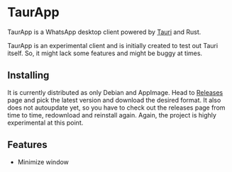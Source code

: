 # TaurApp

TaurApp is a WhatsApp desktop client powered by [Tauri](https://tauri.app) and Rust.

TaurApp is an experimental client and is initially created to test out Tauri itself. So, it might lack some features and might be buggy at times.

## Installing

It is currently distributed as only Debian and AppImage. Head to [Releases](https://github.com/erayerdin/taurapp/releases) page and pick the latest version and download the desired format. It also does not autoupdate yet, so you have to check out the releases page from time to time, redownload and reinstall again. Again, the project is highly experimental at this point.

## Features

 - Minimize window